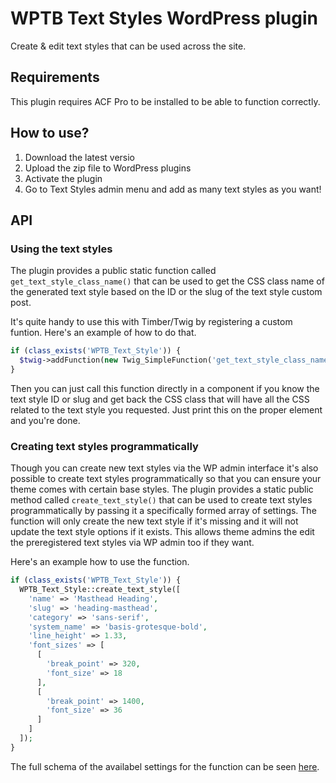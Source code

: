 # WPTB Text Styles WordPress plugin
Create & edit text styles that can be used across the site.

## Requirements
This plugin requires ACF Pro to be installed to be able to function correctly.

## How to use?
1. Download the latest versio
2. Upload the zip file to WordPress plugins
3. Activate the plugin
4. Go to Text Styles admin menu and add as many text styles as you want!

## API

### Using the text styles
The plugin provides a public static function called `get_text_style_class_name()` that can be used to get the CSS class name of the generated text style based on the ID or the slug of the text style custom post.

It's quite handy to use this with Timber/Twig by registering a custom funtion. Here's an example of how to do that.
```php
if (class_exists('WPTB_Text_Style')) {
  $twig->addFunction(new Twig_SimpleFunction('get_text_style_class_name', 'WPTB_Text_Style::get_text_style_class_name'));
}
```
Then you can just call this function directly in a component if you know the text style ID or slug and get back the CSS class that will have all the CSS related to the text style you requested. Just print this on the proper element and you're done.

### Creating text styles programmatically
Though you can create new text styles via the WP admin interface it's also possible to create text styles programmatically so that you can ensure your theme comes with certain base styles. The plugin provides a static public method called `create_text_style()` that can be used to create text styles programmatically by passing it a specifically formed array of settings. The function will only create the new text style if it's missing and it will not update the text style options if it exists. This allows theme admins the edit the preregistered text styles via WP admin too if they want.

Here's an example how to use the function.
```php
if (class_exists('WPTB_Text_Style')) {
  WPTB_Text_Style::create_text_style([
    'name' => 'Masthead Heading',
    'slug' => 'heading-masthead',
    'category' => 'sans-serif',
    'system_name' => 'basis-grotesque-bold',
    'line_height' => 1.33,
    'font_sizes' => [
      [
        'break_point' => 320,
        'font_size' => 18
      ],
      [
        'break_point' => 1400,
        'font_size' => 36
      ]
    ]
  ]);
}
```
The full schema of the availabel settings for the function can be seen [here](https://github.com/bond-agency/wptb-text-style/blob/development/wptb-text-style.php#L492-L549).
